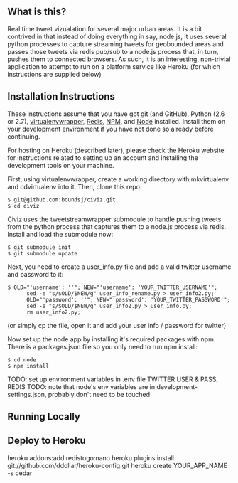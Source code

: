 What is this?
-------------
Real time tweet vizualation for several major urban areas. It is a bit contrived in that instead of doing everything in say, node.js, it uses several python processes to capture streaming tweets for geobounded areas and passes those tweets via redis pub/sub to a node.js process that, in turn, pushes them to connected browsers. As such, it is an interesting, non-trivial application to attempt to run on a platform service like Heroku (for which instructions are supplied below) 

Installation Instructions
-------------------------
These instructions assume that you have got git (and GitHub), Python (2.6 or 2.7), [virtualenvwrapper](http://www.doughellmann.com/projects/virtualenvwrapper/), [Redis](http://redis.io/), [NPM](http://npmjs.org/), and [Node](http://nodejs.org/) installed. Install them on your development environment if you have not done so already before continuing.

For hosting on Heroku (described later), please check the Heroku website for instructions related to setting up an account and installing the development tools on your machine.

First, using virtualenvwrapper, create a working directory with mkvirtualenv and cdvirtualenv into it. Then, clone this repo:

    $ git@github.com:boundsj/civiz.git
    $ cd civiz

Civiz uses the tweetstreamwrapper submodule to handle pushing tweets from the python process that captures them to a node.js process via redis. Install and load the submodule now:

    $ git submodule init
    $ git submodule update

Next, you need to create a user_info.py file and add a valid twitter username and password to it:

    $ OLD="'username': ''"; NEW="'username': 'YOUR_TWITTER_USERNAME'";
          sed -e "s/$OLD/$NEW/g" user_info_rename.py > user_info2.py;
          OLD="'password': ''"; NEW="'password': 'YOUR_TWITTER_PASSWORD'";
          sed -e "s/$OLD/$NEW/g" user_info2.py > user_info.py;
          rm user_info2.py;
(or simply cp the file, open it and add your user info / password for twitter)

Now set up the node app by installing it's required packages with npm. There is a packages.json file so you only need to run npm install:

    $ cd node
    $ npm install 

TODO: set up environment variables in .env file TWITTER USER & PASS, REDIS
TODO: note that node's env variables are in development-settings.json, probably don't need to be touched

Running Locally
---------------



Deploy to Heroku
----------------
heroku addons:add redistogo:nano
heroku plugins:install git://github.com/ddollar/heroku-config.git
heroku create YOUR_APP_NAME -s cedar
